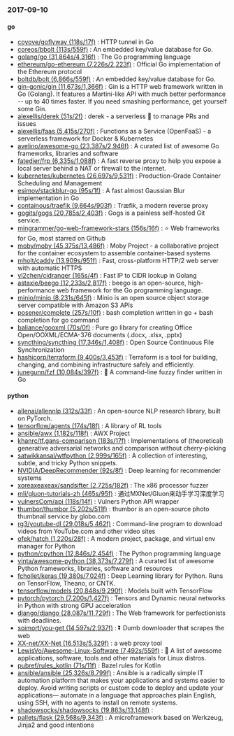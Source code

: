 ### 2017-09-10

#### go
* [coyove/goflyway (118s/17f)](https://github.com/coyove/goflyway) : HTTP tunnel in Go
* [coreos/bbolt (113s/559f)](https://github.com/coreos/bbolt) : An embedded key/value database for Go.
* [golang/go (31,864s/4,316f)](https://github.com/golang/go) : The Go programming language
* [ethereum/go-ethereum (7,226s/2,223f)](https://github.com/ethereum/go-ethereum) : Official Go implementation of the Ethereum protocol
* [boltdb/bolt (6,866s/559f)](https://github.com/boltdb/bolt) : An embedded key/value database for Go.
* [gin-gonic/gin (11,673s/1,366f)](https://github.com/gin-gonic/gin) : Gin is a HTTP web framework written in Go (Golang). It features a Martini-like API with much better performance -- up to 40 times faster. If you need smashing performance, get yourself some Gin.
* [alexellis/derek (51s/2f)](https://github.com/alexellis/derek) : derek - a serverless 🤖 to manage PRs and issues
* [alexellis/faas (5,415s/270f)](https://github.com/alexellis/faas) : Functions as a Service (OpenFaaS) - a serverless framework for Docker & Kubernetes
* [avelino/awesome-go (23,387s/2,946f)](https://github.com/avelino/awesome-go) : A curated list of awesome Go frameworks, libraries and software
* [fatedier/frp (6,335s/1,088f)](https://github.com/fatedier/frp) : A fast reverse proxy to help you expose a local server behind a NAT or firewall to the internet.
* [kubernetes/kubernetes (26,697s/9,531f)](https://github.com/kubernetes/kubernetes) : Production-Grade Container Scheduling and Management
* [esimov/stackblur-go (95s/1f)](https://github.com/esimov/stackblur-go) : A fast almost Gaussian Blur implementation in Go
* [containous/traefik (9,664s/903f)](https://github.com/containous/traefik) : Træfik, a modern reverse proxy
* [gogits/gogs (20,785s/2,403f)](https://github.com/gogits/gogs) : Gogs is a painless self-hosted Git service.
* [mingrammer/go-web-framework-stars (156s/16f)](https://github.com/mingrammer/go-web-framework-stars) : ⭐️ Web frameworks for Go, most starred on Github
* [moby/moby (45,375s/13,486f)](https://github.com/moby/moby) : Moby Project - a collaborative project for the container ecosystem to assemble container-based systems
* [mholt/caddy (13,909s/951f)](https://github.com/mholt/caddy) : Fast, cross-platform HTTP/2 web server with automatic HTTPS
* [yl2chen/cidranger (165s/4f)](https://github.com/yl2chen/cidranger) : Fast IP to CIDR lookup in Golang
* [astaxie/beego (12,233s/2,817f)](https://github.com/astaxie/beego) : beego is an open-source, high-performance web framework for the Go programming language.
* [minio/minio (8,231s/645f)](https://github.com/minio/minio) : Minio is an open source object storage server compatible with Amazon S3 APIs
* [posener/complete (257s/10f)](https://github.com/posener/complete) : bash completion written in go + bash completion for go command
* [baliance/gooxml (70s/0f)](https://github.com/baliance/gooxml) : Pure go library for creating Office Open/OOXML/ECMA-376 documents (.docx, .xlsx, .pptx)
* [syncthing/syncthing (17,346s/1,408f)](https://github.com/syncthing/syncthing) : Open Source Continuous File Synchronization
* [hashicorp/terraform (9,400s/3,453f)](https://github.com/hashicorp/terraform) : Terraform is a tool for building, changing, and combining infrastructure safely and efficiently.
* [junegunn/fzf (10,084s/397f)](https://github.com/junegunn/fzf) : 🌸 A command-line fuzzy finder written in Go

#### python
* [allenai/allennlp (312s/33f)](https://github.com/allenai/allennlp) : An open-source NLP research library, built on PyTorch.
* [tensorflow/agents (174s/18f)](https://github.com/tensorflow/agents) : A library of RL tools
* [ansible/awx (1,182s/118f)](https://github.com/ansible/awx) : AWX Project
* [khanrc/tf.gans-comparison (183s/17f)](https://github.com/khanrc/tf.gans-comparison) : Implementations of (theoretical) generative adversarial networks and comparison without cherry-picking
* [satwikkansal/wtfpython (2,999s/165f)](https://github.com/satwikkansal/wtfpython) : A collection of interesting, subtle, and tricky Python snippets.
* [NVIDIA/DeepRecommender (92s/8f)](https://github.com/NVIDIA/DeepRecommender) : Deep learning for recommender systems
* [xoreaxeaxeax/sandsifter (2,725s/182f)](https://github.com/xoreaxeaxeax/sandsifter) : The x86 processor fuzzer
* [mli/gluon-tutorials-zh (465s/95f)](https://github.com/mli/gluon-tutorials-zh) : 通过MXNet/Gluon来动手学习深度学习
* [vulnersCom/api (118s/14f)](https://github.com/vulnersCom/api) : Vulners Python API wrapper
* [thumbor/thumbor (5,202s/511f)](https://github.com/thumbor/thumbor) : thumbor is an open-source photo thumbnail service by globo.com
* [rg3/youtube-dl (29,018s/5,462f)](https://github.com/rg3/youtube-dl) : Command-line program to download videos from YouTube.com and other video sites
* [ofek/hatch (1,220s/28f)](https://github.com/ofek/hatch) : A modern project, package, and virtual env manager for Python
* [python/cpython (12,846s/2,454f)](https://github.com/python/cpython) : The Python programming language
* [vinta/awesome-python (38,373s/7,279f)](https://github.com/vinta/awesome-python) : A curated list of awesome Python frameworks, libraries, software and resources
* [fchollet/keras (19,380s/7,024f)](https://github.com/fchollet/keras) : Deep Learning library for Python. Runs on TensorFlow, Theano, or CNTK.
* [tensorflow/models (20,848s/9,290f)](https://github.com/tensorflow/models) : Models built with TensorFlow
* [pytorch/pytorch (7,200s/1,427f)](https://github.com/pytorch/pytorch) : Tensors and Dynamic neural networks in Python with strong GPU acceleration
* [django/django (28,087s/11,729f)](https://github.com/django/django) : The Web framework for perfectionists with deadlines.
* [soimort/you-get (14,597s/2,937f)](https://github.com/soimort/you-get) : ⏬ Dumb downloader that scrapes the web
* [XX-net/XX-Net (16,513s/5,329f)](https://github.com/XX-net/XX-Net) : a web proxy tool
* [LewisVo/Awesome-Linux-Software (7,492s/559f)](https://github.com/LewisVo/Awesome-Linux-Software) : 🐧 A list of awesome applications, software, tools and other materials for Linux distros.
* [pubref/rules_kotlin (71s/11f)](https://github.com/pubref/rules_kotlin) : Bazel rules for Kotlin
* [ansible/ansible (25,326s/8,799f)](https://github.com/ansible/ansible) : Ansible is a radically simple IT automation platform that makes your applications and systems easier to deploy. Avoid writing scripts or custom code to deploy and update your applications— automate in a language that approaches plain English, using SSH, with no agents to install on remote systems.
* [shadowsocks/shadowsocks (19,863s/13,148f)](https://github.com/shadowsocks/shadowsocks) : 
* [pallets/flask (29,568s/9,343f)](https://github.com/pallets/flask) : A microframework based on Werkzeug, Jinja2 and good intentions

